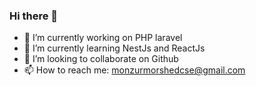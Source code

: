 ### Hi there 👋

- 🔭 I’m currently working on PHP laravel
- 🌱 I’m currently learning NestJs and ReactJs
- 👯 I’m looking to collaborate on Github
- 📫 How to reach me: monzurmorshedcse@gmail.com
